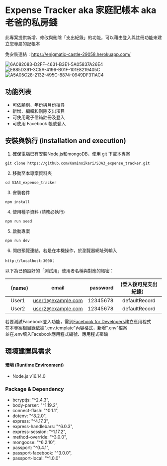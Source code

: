 # Expense Tracker aka 家庭記帳本 aka 老爸的私房錢
此專案提供新增、修改與刪除「支出紀錄」的功能，可以藉由登入與註冊功能來建立您專屬的記帳本

免安裝連結：https://enigmatic-castle-29058.herokuapp.com/ 

![6A082083-D2FF-4631-B3E1-5A05837A26E4](https://user-images.githubusercontent.com/55652178/162565426-056c6809-47f9-4345-a503-f462c39d8c22.jpeg)
![E885D391-3C5A-4196-B01F-101E8219405C](https://user-images.githubusercontent.com/55652178/162565430-ebe471ba-8180-4a7a-bae4-0d9995541bbf.jpeg)
![A5A05C28-2132-495C-8874-0949DF311AC4](https://user-images.githubusercontent.com/55652178/162565503-7c103ca2-c70f-47ee-876d-99230bdfb963.jpeg)



## 功能列表
- 可依類別、年份與月份搜尋
- 新增、編輯和刪除支出項目
- 可使用電子信箱註冊及登入
- 可使用 Facebook 帳號登入


## 安裝與執行 (installation and execution)
1. 確保電腦已有安裝Node.js和mongoDB，使用 git 下載本專案
```
git clone https://github.com/Kaminoikari/S3A3_expense_tracker.git
```
2. 移動至本專案資料夾
```
cd S3A3_expense_tracker
```
3. 安裝套件
```
npm install
```
4. 使用種子資料 (請務必執行)
```
npm run seed
```
5. 啟動專案
```
npm run dev
```

6. 開啟預覽連結，若是在本機操作，於瀏覽器網址列輸入
```
http://localhost:3000；
```

以下為已預設好的「測試用」使用者名稱與對應的帳密：

|（name) | email | password | (登入後可見支出紀錄）|
|:-----:|:-----:|------:|:-----:|
| User1   |  user1@example.com  |   12345678 | defaultRecord |
| User2   |  user2@example.com  |   12345678 | defaultRecord |


若要測試Facebook登入功能，需到[Facebook for Developers](https://developers.facebook.com/)建立應用程式  
在本專案根目錄依據".env.template"內容格式，新增".env"檔案  
並在.env填入Facebook應用程式編號、應用程式密鑰  


## 環境建置與需求
#### 環境 (Runtime Environment)
* Node.js v16.14.0  
### Package & Dependency
* bcryptjs: "^2.4.3",
* body-parser: "^1.19.2",
* connect-flash: "^0.1.1",
* dotenv: "^8.2.0",
* express: "^4.17.3",
* express-handlebars: "^6.0.3",
* express-session: "^1.17.2",
* method-override: "^3.0.0",
* mongoose: "^6.2.10",
* passport: "^0.4.1",
* passport-facebook: "^3.0.0",
* passport-local: "^1.0.0"
